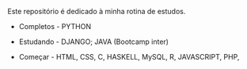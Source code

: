 Este repositório é dedicado à minha rotina de estudos.

- Completos - 
PYTHON

- Estudando - 
DJANGO;
JAVA (Bootcamp inter)

- Começar - 
HTML, CSS, C, HASKELL, MySQL, R, JAVASCRIPT, PHP, 
